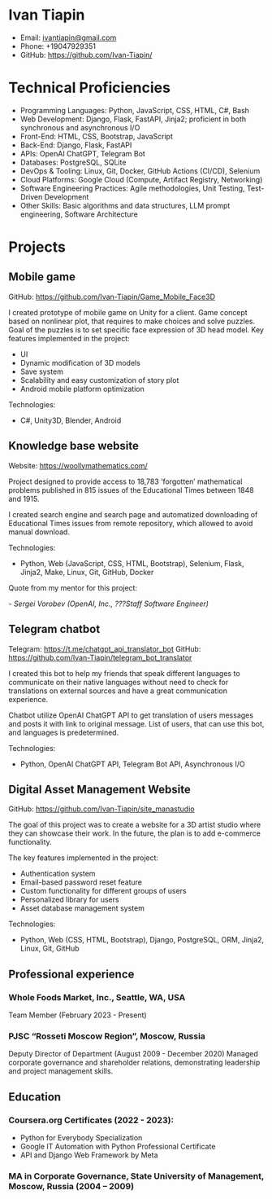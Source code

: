 # Ivan Tiapin

- Email: ivantiapin@gmail.com
- Phone: +19047929351
- GitHub: https://github.com/Ivan-Tiapin/

# Technical Proficiencies
- Programming Languages: Python, JavaScript, CSS, HTML, C#, Bash
- Web Development: Django, Flask, FastAPI, Jinja2; proficient in both synchronous and asynchronous I/O
- Front-End: HTML, CSS, Bootstrap, JavaScript
- Back-End: Django, Flask, FastAPI
- APIs: OpenAI ChatGPT, Telegram Bot
- Databases: PostgreSQL, SQLite
- DevOps & Tooling: Linux, Git, Docker, GitHub Actions (CI/CD), Selenium
- Cloud Platforms: Google Cloud (Compute, Artifact Registry, Networking)
- Software Engineering Practices: Agile methodologies, Unit Testing, Test-Driven Development
- Other Skills: Basic algorithms and data structures, LLM prompt engineering, Software Architecture

# Projects
## Mobile game
GitHub: https://github.com/Ivan-Tiapin/Game_Mobile_Face3D

I created prototype of mobile game on Unity for a client. Game concept based on nonlinear plot, that requires to make choices and solve puzzles. Goal of the puzzles is to set specific face expression of 3D head model. Key features implemented in the project:
- UI 
- Dynamic modification of 3D models
- Save system
- Scalability and easy customization of story plot 
- Android mobile platform optimization

Technologies:

- C#, Unity3D, Blender, Android


## Knowledge base website
Website: https://woollymathematics.com/

Project designed to provide access to 18,783 ‘forgotten’ mathematical problems published in 815 issues of the Educational Times between 1848 and 1915.

I created search engine and search page and automatized downloading of Educational Times issues from remote repository, which allowed to avoid manual download.

Technologies:

- Python, Web (JavaScript, CSS, HTML, Bootstrap), Selenium, Flask, Jinja2, Make, Linux, Git, GitHub, Docker   

Quote from my mentor for this project:

_- Sergei Vorobev (OpenAI, Inc., ???Staff Software Engineer)_

## Telegram chatbot
Telegram: https://t.me/chatgpt_api_translator_bot
GitHub: https://github.com/Ivan-Tiapin/telegram_bot_translator

I created this bot to help my friends that speak different languages to communicate on their native languages without need to check for translations on external sources and have a great communication experience.

Chatbot utilize OpenAI ChatGPT API to get translation of users messages and posts it with link to original message.
List of users, that can use this bot, and languages is predetermined. 

Technologies:

- Python, OpenAI ChatGPT API, Telegram Bot API, Asynchronous I/O

## Digital Asset Management Website 
GitHub: https://github.com/Ivan-Tiapin/site_manastudio

The goal of this project was to create a website for a 3D artist studio where they can showcase their work. In the future, the plan is to add e-commerce functionality.

The key features implemented in the project:
- Authentication system
- Email-based password reset feature
- Custom functionality for different groups of users
- Personalized library for users
- Asset database management system

Technologies:

- Python, Web (CSS, HTML, Bootstrap), Django, PostgreSQL, ORM, Jinja2, Linux, Git, GitHub


## Professional experience

### Whole Foods Market, Inc., Seattle, WA, USA
Team Member (February 2023 - Present)
### PJSC “Rosseti Moscow Region”, Moscow, Russia
Deputy Director of Department (August 2009 - December 2020)
Managed corporate governance and shareholder relations, demonstrating leadership and project management skills.

## Education
### Coursera.org Certificates (2022 - 2023):
- Python for Everybody Specialization
- Google IT Automation with Python Professional Certificate
- API and Django Web Framework by Meta
### MA in Corporate Governance, State University of Management, Moscow, Russia (2004 – 2009)
